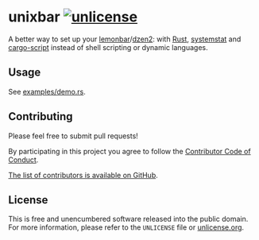 # unixbar [![unlicense](https://img.shields.io/badge/un-license-green.svg?style=flat)](http://unlicense.org)

A better way to set up your [lemonbar]/[dzen2]: with [Rust], [systemstat] and [cargo-script] instead of shell scripting or dynamic languages.

[lemonbar]: https://github.com/LemonBoy/bar
[dzen2]: https://github.com/robm/dzen
[Rust]: https://www.rust-lang.org
[systemstat]: https://github.com/myfreeweb/systemstat
[cargo-script]: https://github.com/DanielKeep/cargo-script

## Usage

See [examples/demo.rs](https://github.com/myfreeweb/unixbar/blob/master/examples/demo.rs).

## Contributing

Please feel free to submit pull requests!

By participating in this project you agree to follow the [Contributor Code of Conduct](http://contributor-covenant.org/version/1/4/).

[The list of contributors is available on GitHub](https://github.com/myfreeweb/unixbar/graphs/contributors).

## License

This is free and unencumbered software released into the public domain.  
For more information, please refer to the `UNLICENSE` file or [unlicense.org](http://unlicense.org).
